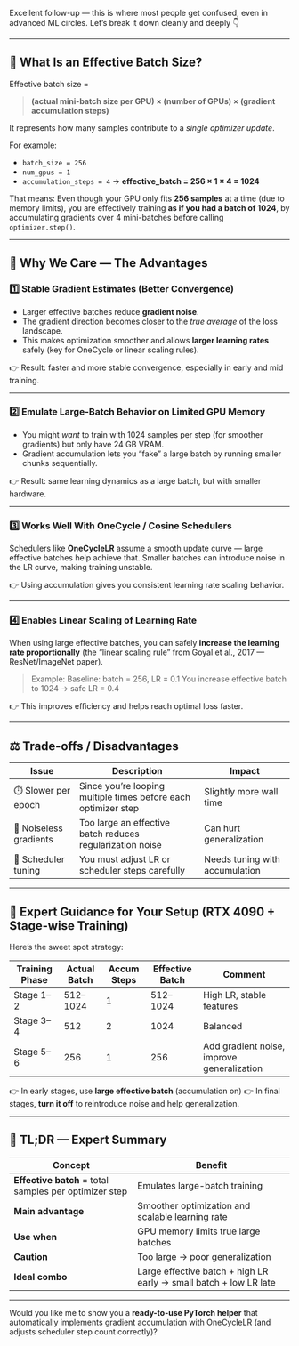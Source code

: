 Excellent follow-up — this is where most people get confused, even in advanced ML circles.
Let’s break it down cleanly and deeply 👇

---

## 🧩 What Is an **Effective Batch Size**?

Effective batch size =

> **(actual mini-batch size per GPU) × (number of GPUs) × (gradient accumulation steps)**

It represents how many samples contribute to a *single optimizer update*.

For example:

* `batch_size = 256`
* `num_gpus = 1`
* `accumulation_steps = 4`
  → **effective_batch = 256 × 1 × 4 = 1024**

That means:
Even though your GPU only fits **256 samples** at a time (due to memory limits),
you are effectively training **as if you had a batch of 1024**, by accumulating gradients over 4 mini-batches before calling `optimizer.step()`.

---

## 🎯 Why We Care — The Advantages

### 1️⃣ Stable Gradient Estimates (Better Convergence)

* Larger effective batches reduce **gradient noise**.
* The gradient direction becomes closer to the *true average* of the loss landscape.
* This makes optimization smoother and allows **larger learning rates** safely (key for OneCycle or linear scaling rules).

👉 Result: faster and more stable convergence, especially in early and mid training.

---

### 2️⃣ Emulate Large-Batch Behavior on Limited GPU Memory

* You might *want* to train with 1024 samples per step (for smoother gradients) but only have 24 GB VRAM.
* Gradient accumulation lets you “fake” a large batch by running smaller chunks sequentially.

👉 Result: same learning dynamics as a large batch, but with smaller hardware.

---

### 3️⃣ Works Well With OneCycle / Cosine Schedulers

Schedulers like **OneCycleLR** assume a smooth update curve — large effective batches help achieve that.
Smaller batches can introduce noise in the LR curve, making training unstable.

👉 Using accumulation gives you consistent learning rate scaling behavior.

---

### 4️⃣ Enables Linear Scaling of Learning Rate

When using large effective batches, you can safely **increase the learning rate proportionally** (the “linear scaling rule” from Goyal et al., 2017 — ResNet/ImageNet paper).

> Example:
> Baseline: batch = 256, LR = 0.1
> You increase effective batch to 1024 → safe LR = 0.4

👉 This improves efficiency and helps reach optimal loss faster.

---

## ⚖️ Trade-offs / Disadvantages

| Issue                  | Description                                                    | Impact                         |
| ---------------------- | -------------------------------------------------------------- | ------------------------------ |
| ⏱️ Slower per epoch    | Since you’re looping multiple times before each optimizer step | Slightly more wall time        |
| 🧮 Noiseless gradients | Too large an effective batch reduces regularization noise      | Can hurt generalization        |
| 🔄 Scheduler tuning    | You must adjust LR or scheduler steps carefully                | Needs tuning with accumulation |

---

## 🧠 Expert Guidance for Your Setup (RTX 4090 + Stage-wise Training)

Here’s the sweet spot strategy:

| Training Phase | Actual Batch | Accum Steps | Effective Batch | Comment                                    |
| -------------- | ------------ | ----------- | --------------- | ------------------------------------------ |
| Stage 1–2      | 512–1024     | 1           | 512–1024        | High LR, stable features                   |
| Stage 3–4      | 512          | 2           | 1024            | Balanced                                   |
| Stage 5–6      | 256          | 1           | 256             | Add gradient noise, improve generalization |

👉 In early stages, use **large effective batch** (accumulation on)
👉 In final stages, **turn it off** to reintroduce noise and help generalization.

---

## 🧩 TL;DR — Expert Summary

| Concept                                                | Benefit                                                           |
| ------------------------------------------------------ | ----------------------------------------------------------------- |
| **Effective batch** = total samples per optimizer step | Emulates large-batch training                                     |
| **Main advantage**                                     | Smoother optimization and scalable learning rate                  |
| **Use when**                                           | GPU memory limits true large batches                              |
| **Caution**                                            | Too large → poor generalization                                   |
| **Ideal combo**                                        | Large effective batch + high LR early → small batch + low LR late |

---

Would you like me to show you a **ready-to-use PyTorch helper** that automatically implements gradient accumulation with OneCycleLR (and adjusts scheduler step count correctly)?
